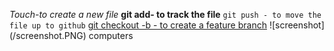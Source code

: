 
*Touch-to create a new file*
**git add- to track the file**
`git push - to move the file up to github`
[git checkout -b - to create a feature branch](https://www.github.com) 
![screenshot] (/screenshot.PNG) 
computers

